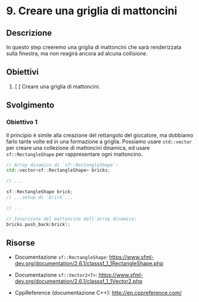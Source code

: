 # 9. Creare una griglia di mattoncini

## Descrizione

In questo step creeremo una griglia di mattoncini che sarà renderizzata sulla finestra, ma non reagirà ancora ad alcuna collisione.

## Obiettivi

1. [ ] Creare una griglia di mattoncini.

## Svolgimento

### Obiettivo 1

Il principio è simile alla creazione del rettangolo del giocatore, ma dobbiamo farlo tante volte ed in una formazione a griglia. Possiamo usare `std::vector` per creare una collezione di mattoncini dinamica, ed usare `sf::RectangleShape` per rappresentare ogni mattoncino.

```cpp
// Array dinamico di `sf::RectangleShape`:
std::vector<sf::RectangleShape> bricks;

// ...

sf::RectangleShape brick;
// ...setup di `brick`...

// ...

// Inserzione del mattoncino dell'array dinamico:
bricks.push_back(brick);
```

## Risorse

- Documentazione `sf::RectangleShape`: https://www.sfml-dev.org/documentation/2.6.1/classsf_1_1RectangleShape.php

- Documentazione `sf::Vector2<T>`: https://www.sfml-dev.org/documentation/2.6.1/classsf_1_1Vector2.php

- CppReference (documentazione C++): http://en.cppreference.com/
